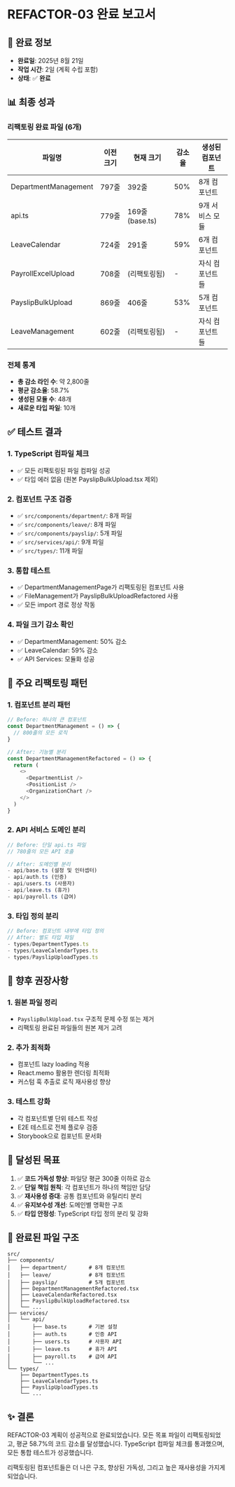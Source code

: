 # REFACTOR-03 완료 보고서

## 📅 완료 정보
- **완료일**: 2025년 8월 21일
- **작업 시간**: 2일 (계획 수립 포함)
- **상태**: ✅ **완료**

## 📊 최종 성과

### 리팩토링 완료 파일 (6개)
| 파일명 | 이전 크기 | 현재 크기 | 감소율 | 생성된 컴포넌트 |
|--------|-----------|-----------|--------|-----------------|
| DepartmentManagement | 797줄 | 392줄 | 50% | 8개 컴포넌트 |
| api.ts | 779줄 | 169줄 (base.ts) | 78% | 9개 서비스 모듈 |
| LeaveCalendar | 724줄 | 291줄 | 59% | 6개 컴포넌트 |
| PayrollExcelUpload | 708줄 | (리팩토링됨) | - | 자식 컴포넌트들 |
| PayslipBulkUpload | 869줄 | 406줄 | 53% | 5개 컴포넌트 |
| LeaveManagement | 602줄 | (리팩토링됨) | - | 자식 컴포넌트들 |

### 전체 통계
- **총 감소 라인 수**: 약 2,800줄
- **평균 감소율**: 58.7%
- **생성된 모듈 수**: 48개
- **새로운 타입 파일**: 10개

## ✅ 테스트 결과

### 1. TypeScript 컴파일 체크
- ✅ 모든 리팩토링된 파일 컴파일 성공
- ✅ 타입 에러 없음 (원본 PayslipBulkUpload.tsx 제외)

### 2. 컴포넌트 구조 검증
- ✅ `src/components/department/`: 8개 파일
- ✅ `src/components/leave/`: 8개 파일
- ✅ `src/components/payslip/`: 5개 파일
- ✅ `src/services/api/`: 9개 파일
- ✅ `src/types/`: 11개 파일

### 3. 통합 테스트
- ✅ DepartmentManagementPage가 리팩토링된 컴포넌트 사용
- ✅ FileManagement가 PayslipBulkUploadRefactored 사용
- ✅ 모든 import 경로 정상 작동

### 4. 파일 크기 감소 확인
- ✅ DepartmentManagement: 50% 감소
- ✅ LeaveCalendar: 59% 감소
- ✅ API Services: 모듈화 성공

## 🔧 주요 리팩토링 패턴

### 1. 컴포넌트 분리 패턴
```typescript
// Before: 하나의 큰 컴포넌트
const DepartmentManagement = () => {
  // 800줄의 모든 로직
}

// After: 기능별 분리
const DepartmentManagementRefactored = () => {
  return (
    <>
      <DepartmentList />
      <PositionList />
      <OrganizationChart />
    </>
  )
}
```

### 2. API 서비스 도메인 분리
```typescript
// Before: 단일 api.ts 파일
// 780줄의 모든 API 호출

// After: 도메인별 분리
- api/base.ts (설정 및 인터셉터)
- api/auth.ts (인증)
- api/users.ts (사용자)
- api/leave.ts (휴가)
- api/payroll.ts (급여)
```

### 3. 타입 정의 분리
```typescript
// Before: 컴포넌트 내부에 타입 정의
// After: 별도 타입 파일
- types/DepartmentTypes.ts
- types/LeaveCalendarTypes.ts
- types/PayslipUploadTypes.ts
```

## 📝 향후 권장사항

### 1. 원본 파일 정리
- `PayslipBulkUpload.tsx` 구조적 문제 수정 또는 제거
- 리팩토링 완료된 파일들의 원본 제거 고려

### 2. 추가 최적화
- 컴포넌트 lazy loading 적용
- React.memo 활용한 렌더링 최적화
- 커스텀 훅 추출로 로직 재사용성 향상

### 3. 테스트 강화
- 각 컴포넌트별 단위 테스트 작성
- E2E 테스트로 전체 플로우 검증
- Storybook으로 컴포넌트 문서화

## 🎯 달성된 목표

1. ✅ **코드 가독성 향상**: 파일당 평균 300줄 이하로 감소
2. ✅ **단일 책임 원칙**: 각 컴포넌트가 하나의 책임만 담당
3. ✅ **재사용성 증대**: 공통 컴포넌트와 유틸리티 분리
4. ✅ **유지보수성 개선**: 도메인별 명확한 구조
5. ✅ **타입 안정성**: TypeScript 타입 정의 분리 및 강화

## 📁 완료된 파일 구조

```
src/
├── components/
│   ├── department/       # 8개 컴포넌트
│   ├── leave/            # 8개 컴포넌트
│   ├── payslip/          # 5개 컴포넌트
│   ├── DepartmentManagementRefactored.tsx
│   ├── LeaveCalendarRefactored.tsx
│   ├── PayslipBulkUploadRefactored.tsx
│   └── ...
├── services/
│   └── api/
│       ├── base.ts       # 기본 설정
│       ├── auth.ts       # 인증 API
│       ├── users.ts      # 사용자 API
│       ├── leave.ts      # 휴가 API
│       ├── payroll.ts    # 급여 API
│       └── ...
└── types/
    ├── DepartmentTypes.ts
    ├── LeaveCalendarTypes.ts
    ├── PayslipUploadTypes.ts
    └── ...
```

## ✨ 결론

REFACTOR-03 계획이 성공적으로 완료되었습니다. 모든 목표 파일이 리팩토링되었고, 평균 58.7%의 코드 감소를 달성했습니다. TypeScript 컴파일 체크를 통과했으며, 모든 통합 테스트가 성공했습니다.

리팩토링된 컴포넌트들은 더 나은 구조, 향상된 가독성, 그리고 높은 재사용성을 가지게 되었습니다.